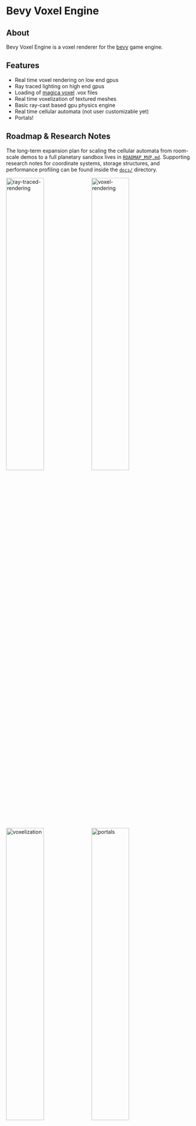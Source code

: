 # Bevy Voxel Engine

## About

Bevy Voxel Engine is a voxel renderer for the [bevy](https://bevyengine.org/) game engine. 

## Features

* Real time voxel rendering on low end gpus
* Ray traced lighting on high end gpus
* Loading of [magica voxel](https://ephtracy.github.io/index.html?page=mv_main) .vox files
* Real time voxelization of textured meshes
* Basic ray-cast based gpu physics engine
* Real time cellular automata (not user customizable yet)
* Portals!

## Roadmap & Research Notes

The long-term expansion plan for scaling the cellular automata from room-scale demos to a full planetary sandbox lives in
[`ROADMAP_MVP.md`](ROADMAP_MVP.md). Supporting research notes for coordinate systems, storage structures, and performance
profiling can be found inside the [`docs/`](docs) directory.

<img width="45%" alt="ray-traced-rendering" src="https://user-images.githubusercontent.com/66388895/211429077-fb4434f5-7a95-4f79-afa1-d13857560470.png"> <img width="45%" alt="voxel-rendering" src="https://user-images.githubusercontent.com/66388895/211426758-bb3ea28d-f7ab-4d3c-a74b-a27c62301166.png">
<img width="45%" alt="voxelization" src="https://user-images.githubusercontent.com/66388895/211429206-c4c25c31-93b0-42ec-a341-48115e35db85.gif"> <img width="45%" alt="portals" src="https://user-images.githubusercontent.com/66388895/211430628-eb242645-becb-4426-bff1-b52b6de93fbd.gif">
<img width="45%" alt="sand" src="https://user-images.githubusercontent.com/66388895/211436215-181f2a9e-0e77-41ab-9b82-f698080c1d56.gif">

## Try it yourself

Clone the repo and run

```bash
cargo run --release --example features
```

for the portal demo or

```bash
cargo run --release --example sand
```

for the sand demo.

## License

Licensed under either of

* Apache License, Version 2.0, ([LICENSE-APACHE](LICENSE-APACHE) or <http://www.apache.org/licenses/LICENSE-2.0>)
* MIT license ([LICENSE-MIT](LICENSE-MIT) or <http://opensource.org/licenses/MIT>)

at your option.
